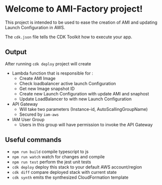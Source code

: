 # Welcome to AMI-Factory project!

This project is intended to be used to ease the creation of AMI and updating Launch Configuration in AWS.

The `cdk.json` file tells the CDK Toolkit how to execute your app.

## Output

After running `cdk deploy` project will create

- Lambda function that is responsible for :
  - Create AMI Image
  - Check loadbalancer active launch Configuration
  - Get new Image snapshot ID
  - Create new Launch Configuration with update AMI and snaphost
  - Update LoadBalancer to with new Launch Configuration
- API Gateway
  - Will take two parameters (Instance-id, AutoScallingGroupName)
  - Secured by `iam-aws`
- IAM User Group
  - Users in this group will have permission to invoke the API Gateway 

## Useful commands

 * `npm run build`   compile typescript to js
 * `npm run watch`   watch for changes and compile
 * `npm run test`    perform the jest unit tests
 * `cdk deploy`      deploy this stack to your default AWS account/region
 * `cdk diff`        compare deployed stack with current state
 * `cdk synth`       emits the synthesized CloudFormation template


